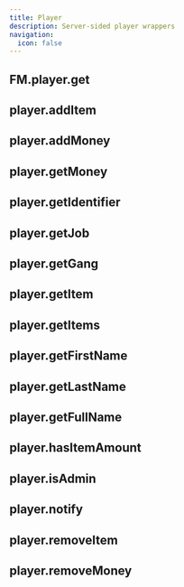 ```yaml
---
title: Player
description: Server-sided player wrappers
navigation:
  icon: false
---
```


## FM.player.get
## player.addItem
## player.addMoney
## player.getMoney
## player.getIdentifier
## player.getJob
## player.getGang
## player.getItem
## player.getItems
## player.getFirstName
## player.getLastName
## player.getFullName
## player.hasItemAmount
## player.isAdmin
## player.notify
## player.removeItem
## player.removeMoney